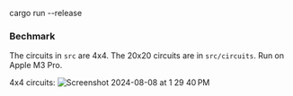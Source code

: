 cargo run --release

### Bechmark
The circuits in `src` are 4x4. The 20x20 circuits are in `src/circuits`.
Run on Apple M3 Pro.

4x4 circuits:
![Screenshot 2024-08-08 at 1 29 40 PM](https://github.com/user-attachments/assets/fd035def-e146-4f96-bc09-a5c1d2478556)
